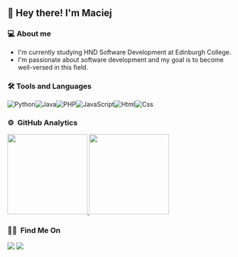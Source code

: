 ### <h2>👋 Hey there! I'm Maciej</h2>

### 💻 About me
- I'm currently studying HND Software Development at Edinburgh College.
- I'm passionate about software development and my goal is to become well-versed in this field.

### 🛠&nbsp;Tools and Languages
<div style='display: flex; align-content: center'/>
  <img src="https://img.shields.io/badge/-Python-black?style=flat-square&logo=python" alt='Python'> 
  <img src="https://img.shields.io/badge/-Java-black?style=flat-square&logo=java" alt='Java'>
  <img src="https://img.shields.io/badge/-PHP-black?style=flat-square&logo=php" alt='PHP'>
  <img src="https://img.shields.io/badge/-JavaScript-black?style=flat-square&logo=javascript" alt='JavaScript'>
  <img src="https://img.shields.io/badge/-HTML-black?style=flat-square&logo=html5" alt='Html'>
  <img src="https://img.shields.io/badge/-CSS-black?style=flat-square&logo=css3" alt='Css'>
</div>

### ⚙️ &nbsp;GitHub Analytics

<a href="https://github.com/fecrol">
  <img height="180em" src="https://github-readme-stats-eight-theta.vercel.app/api?username=fecrol&show_icons=true&theme=algolia&include_all_commits=true&count_private=true"/>
  <img height="180em" src="https://github-readme-stats-eight-theta.vercel.app/api/top-langs/?username=fecrol&layout=compact&langs_count=8&theme=algolia"/>
</a>

### 🤝🏻 &nbsp;Find Me On

<a href="https://www.linkedin.com/in/maciej-fec-657071182/"><img src="https://img.shields.io/badge/-Maciej%20Fec-0077B5?style=for-the-badge&logo=Linkedin&logoColor=white"/></a>
<a href="mailto:maciejfec1996@gmail.com"><img src="https://img.shields.io/badge/-maciejfec1996@gmail.com-D14836?style=for-the-badge&logo=Gmail&logoColor=white"/></a>

